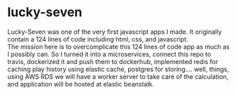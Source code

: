 # lucky-seven
Lucky-Seven was one of the very first javascript apps I made.  It originally contain a 124 lines of code including html, css, and javascript.  
The mission here is to overcomplicate this 124 lines of code app as much as I possibly can.
So I turned it into a microservices, 
connect this repo to travis,
dockerized it and push them to dockerhub,
implemented redis for caching play history using elastic cache,
postgres for storing.... well, things, using AWS RDS
we will have a worker server to take care of the calculation,
and application will be hosted at elastic beanstalk.

